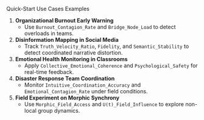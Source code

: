 Quick-Start Use Cases Examples

1. **Organizational Burnout Early Warning**
   - Use `Burnout_Contagion_Rate` and `Bridge_Node_Load` to detect overloads in teams.
2. **Disinformation Mapping in Social Media**
   - Track `Truth_Velocity_Ratio`, `Fidelity`, and `Semantic_Stability` to detect coordinated narrative distortion.
3. **Emotional Health Monitoring in Classrooms**
   - Apply `Collective_Emotional_Coherence` and `Psychological_Safety` for real-time feedback.
4. **Disaster Response Team Coordination**
   - Monitor `Intuitive_Coordination_Accuracy` and `Emotional_Contagion_Rate` under field conditions.
5. **Field Experiment on Morphic Synchrony**
   - Use `Morphic_Field_Access` and `U(t)_Field_Influence` to explore non-local group dynamics.
